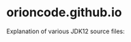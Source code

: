 # orioncode.github.io
Explanation of various JDK12 source files: <a href='https://orioncode.github.io'/>
